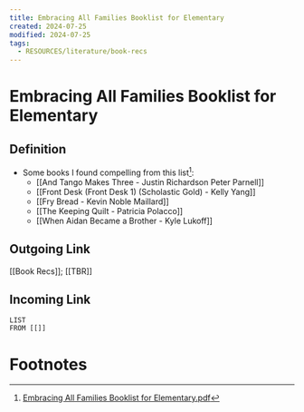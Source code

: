 ```yaml
---
title: Embracing All Families Booklist for Elementary
created: 2024-07-25
modified: 2024-07-25
tags:
  - RESOURCES/literature/book-recs
---
```

# Embracing All Families Booklist for Elementary
## Definition
- Some books I found compelling from this list[^1]:
	- [[And Tango Makes Three - Justin Richardson Peter Parnell]]
	- [[Front Desk (Front Desk 1) (Scholastic Gold) - Kelly Yang]] 
	- [[Fry Bread - Kevin Noble Maillard]]
	- [[The Keeping Quilt - Patricia Polacco]]
	- [[When Aidan Became a Brother - Kyle Lukoff]]
## Outgoing Link
[[Book Recs]]; [[TBR]]
## Incoming Link
```dataview
LIST
FROM [[]]
```
# Footnotes
[^1]: [Embracing All Families Booklist for Elementary.pdf](https://hrc-prod-requests.s3-us-west-2.amazonaws.com/welcoming-schools/documents/WS-Embracing-All-Families-Booklist-for-Elementary.pdf)